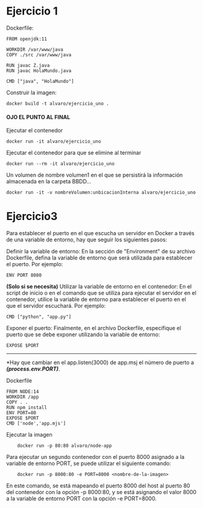 # Ejercicio 1

Dockerfile:

    FROM openjdk:11

    WORKDIR /var/www/java
    COPY ./src /var/www/java

    RUN javac Z.java
    RUN javac HolaMundo.java

    CMD ["java", "HolaMundo"]
    

Construir la imagen: 

    docker build -t alvaro/ejercicio_uno .
    

#### OJO EL PUNTO AL FINAL
    
    
Ejecutar el contenedor 

    docker run -it alvaro/ejercicio_uno
    

Ejecutar el contenedor para que se elimine al terminar 

    docker run --rm -it alvaro/ejercicio_uno
    
    
Un volumen de nombre volumen1 en el que se persistirá la información 
almacenada en la carpeta BBDD...

    docker run -it -v nombreVolumen:unbicacionInterna alvaro/ejercicio_uno
    
# Ejercicio3

Para establecer el puerto en el que escucha un servidor en Docker a través de una variable de entorno, hay que seguir los siguientes pasos:

Definir la variable de entorno: En la sección de "Environment" de su archivo Dockerfile, defina la variable de entorno que será utilizada para establecer el puerto. Por ejemplo:


    ENV PORT 8080
    
**(Solo si se necesita)** Utilizar la variable de entorno en el contenedor: En el script de inicio o en el comando que se utiliza para ejecutar el servidor en el contenedor, utilice la variable de entorno para establecer el puerto en el que el servidor escuchará. Por ejemplo:


    CMD ["python", "app.py"]


Exponer el puerto: Finalmente, en el archivo Dockerfile, especifique el puerto que se debe exponer utilizando la variable de entorno:


    EXPOSE $PORT
    
---

*Hay que cambiar en el app.listen(3000) de app.msj el número de puerto a ***(process.env.PORT)***.

Dockerfile

    FROM NODE:14
    WORKDIR /app
    COPY . .
    RUN npm install
    ENV PORT=80
    EXPOSE $PORT
    CMD ['node','app.mjs']
    
    
Ejecutar la imagen  

        docker run -p 80:80 alvaro/node-app


Para ejecutar un segundo contenedor con el puerto 8000 asignado a la variable de entorno PORT, se puede utilizar el siguiente comando:

        docker run -p 8000:80 -e PORT=8000 <nombre-de-la-imagen>
        
En este comando, se está mapeando el puerto 8000 del host al puerto 80 del contenedor con la opción -p 8000:80, y se está asignando el valor 8000 a la variable de entorno PORT con la opción -e PORT=8000.
